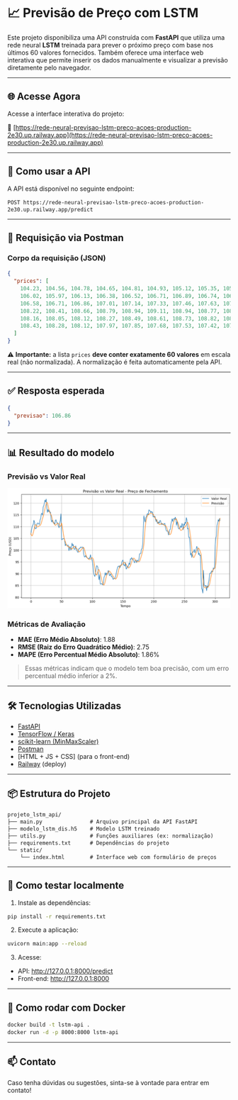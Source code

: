 # 📈 Previsão de Preço com LSTM

Este projeto disponibiliza uma API construída com **FastAPI** que utiliza uma rede neural **LSTM** treinada para prever o próximo preço com base nos últimos 60 valores fornecidos. Também oferece uma interface web interativa que permite inserir os dados manualmente e visualizar a previsão diretamente pelo navegador.

---

## 🌐 Acesse Agora

Acesse a interface interativa do projeto:

🔗 [https://rede-neural-previsao-lstm-preco-acoes-production-2e30.up.railway.app](https://rede-neural-previsao-lstm-preco-acoes-production-2e30.up.railway.app)

---

## 🚀 Como usar a API

A API está disponível no seguinte endpoint:

```
POST https://rede-neural-previsao-lstm-preco-acoes-production-2e30.up.railway.app/predict
```

---

## 🔗 Requisição via Postman

### Corpo da requisição (JSON)

```json
{
  "prices": [
    104.23, 104.56, 104.78, 104.65, 104.81, 104.93, 105.12, 105.35, 105.67, 105.84,
    106.02, 105.97, 106.13, 106.38, 106.52, 106.71, 106.89, 106.74, 106.62, 106.45,
    106.58, 106.71, 106.86, 107.01, 107.14, 107.33, 107.46, 107.63, 107.88, 108.04,
    108.22, 108.41, 108.66, 108.79, 108.94, 109.11, 108.94, 108.77, 108.56, 108.38,
    108.16, 108.05, 108.12, 108.27, 108.49, 108.61, 108.73, 108.82, 108.69, 108.57,
    108.43, 108.28, 108.12, 107.97, 107.85, 107.68, 107.53, 107.42, 107.41, 107.45
  ]
}
```

⚠️ **Importante:** a lista `prices` **deve conter exatamente 60 valores** em escala real (não normalizada). A normalização é feita automaticamente pela API.

---

## ✅ Resposta esperada

```json
{
  "previsao": 106.86
}
```

---

## 📊 Resultado do modelo

### Previsão vs Valor Real

![Previsão vs Valor Real](img-previsao.png)

### Métricas de Avaliação

- **MAE (Erro Médio Absoluto)**: 1.88  
- **RMSE (Raiz do Erro Quadrático Médio)**: 2.75  
- **MAPE (Erro Percentual Médio Absoluto)**: 1.86%

> Essas métricas indicam que o modelo tem boa precisão, com um erro percentual médio inferior a 2%.

---

## 🛠 Tecnologias Utilizadas

- [FastAPI](https://fastapi.tiangolo.com/)
- [TensorFlow / Keras](https://www.tensorflow.org/)
- [scikit-learn (MinMaxScaler)](https://scikit-learn.org/)
- [Postman](https://www.postman.com/)
- [HTML + JS + CSS] (para o front-end)
- [Railway](https://railway.app/) (deploy)

---

## 📦 Estrutura do Projeto

```
projeto_lstm_api/
├── main.py               # Arquivo principal da API FastAPI
├── modelo_lstm_dis.h5    # Modelo LSTM treinado
├── utils.py              # Funções auxiliares (ex: normalização)
├── requirements.txt      # Dependências do projeto
└── static/
    └── index.html        # Interface web com formulário de preços
```

---

## 🧪 Como testar localmente

1. Instale as dependências:
```bash
pip install -r requirements.txt
```

2. Execute a aplicação:
```bash
uvicorn main:app --reload
```

3. Acesse:
- API: http://127.0.0.1:8000/predict
- Front-end: http://127.0.0.1:8000

---

## 🐳 Como rodar com Docker

```bash
docker build -t lstm-api .
docker run -d -p 8000:8000 lstm-api
```

---

## 📫 Contato

Caso tenha dúvidas ou sugestões, sinta-se à vontade para entrar em contato!
